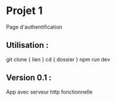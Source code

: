 # Projet 1
Page d'authentification

## Utilisation :
git clone { lien }
cd { dossier }
npm run dev

## Version 0.1 : 
App avec serveur http fonctionnelle
